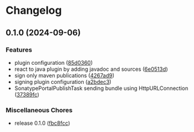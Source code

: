 # Changelog

## 0.1.0 (2024-09-06)


### Features

* plugin configuration ([85d0360](https://github.com/boolivar/sonatype-portal-publish/commit/85d036020a9862a6c373a04c385a02fac88d7183))
* react to java plugin by adding javadoc and sources ([6e0513d](https://github.com/boolivar/sonatype-portal-publish/commit/6e0513de5035e5d1f3f188bc39323afbecdb840f))
* sign only maven publications ([4267ad9](https://github.com/boolivar/sonatype-portal-publish/commit/4267ad98541abf2e13729b98b62919fe0aa0414f))
* signing plugin configuration ([a2bdec3](https://github.com/boolivar/sonatype-portal-publish/commit/a2bdec3cf264dc753f859f091f0829efddbad851))
* SonatypePortalPublishTask sending bundle using HttpURLConnection ([37389fc](https://github.com/boolivar/sonatype-portal-publish/commit/37389fce2e6f0af0c9841d04fcad0700a4b616c5))


### Miscellaneous Chores

* release 0.1.0 ([fbc8fcc](https://github.com/boolivar/sonatype-portal-publish/commit/fbc8fcca3ce3942fd9cc7a61eaf4406a42bd6d20))
